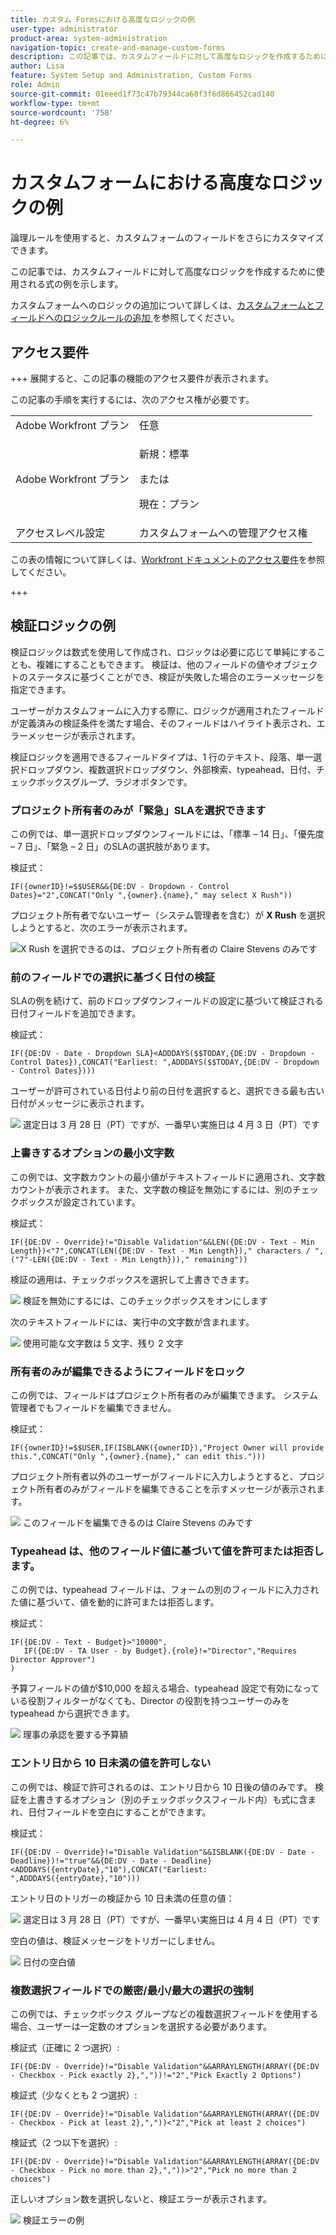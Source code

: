 ```yaml
---
title: カスタム Formsにおける高度なロジックの例
user-type: administrator
product-area: system-administration
navigation-topic: create-and-manage-custom-forms
description: この記事では、カスタムフィールドに対して高度なロジックを作成するために使用される式の例を示します。
author: Lisa
feature: System Setup and Administration, Custom Forms
role: Admin
source-git-commit: 01eeed1f73c47b79344ca60f3f6d866452cad140
workflow-type: tm+mt
source-wordcount: '758'
ht-degree: 6%

---
```


# カスタムフォームにおける高度なロジックの例

論理ルールを使用すると、カスタムフォームのフィールドをさらにカスタマイズできます。

この記事では、カスタムフィールドに対して高度なロジックを作成するために使用される式の例を示します。

カスタムフォームへのロジックの追加について詳しくは、[&#x200B; カスタムフォームとフィールドへのロジックルールの追加 &#x200B;](/help/quicksilver/administration-and-setup/customize-workfront/create-manage-custom-forms/form-designer/design-a-form/display-skip-logic-form-designer.md) を参照してください。

## アクセス要件

+++ 展開すると、この記事の機能のアクセス要件が表示されます。

この記事の手順を実行するには、次のアクセス権が必要です。

<table style="table-layout:auto"> 
 <col> 
 <col> 
 <tbody> 
  <tr data-mc-conditions=""> 
   <td role="rowheader">Adobe Workfront プラン </td> 
   <td>任意</td> 
  </tr> 
  <tr> 
   <td role="rowheader">Adobe Workfront プラン</td> 
   <td>
   <p>新規：標準</p>
   <p>または</p>
   <p>現在：プラン</p></td> 
  </tr> 
  <tr data-mc-conditions=""> 
   <td role="rowheader">アクセスレベル設定</td> 
   <td>カスタムフォームへの管理アクセス権 </td> 
  </tr>  
 </tbody> 
</table>

この表の情報について詳しくは、[Workfront ドキュメントのアクセス要件](/help/quicksilver/administration-and-setup/add-users/access-levels-and-object-permissions/access-level-requirements-in-documentation.md)を参照してください。

+++

## 検証ロジックの例

検証ロジックは数式を使用して作成され、ロジックは必要に応じて単純にすることも、複雑にすることもできます。 検証は、他のフィールドの値やオブジェクトのステータスに基づくことができ、検証が失敗した場合のエラーメッセージを指定できます。

ユーザーがカスタムフォームに入力する際に、ロジックが適用されたフィールドが定義済みの検証条件を満たす場合、そのフィールドはハイライト表示され、エラーメッセージが表示されます。

検証ロジックを適用できるフィールドタイプは、1 行のテキスト、段落、単一選択ドロップダウン、複数選択ドロップダウン、外部検索、typeahead、日付、チェックボックスグループ、ラジオボタンです。

### プロジェクト所有者のみが「緊急」SLAを選択できます

この例では、単一選択ドロップダウンフィールドには、「標準 – 14 日」、「優先度 – 7 日」、「緊急 – 2 日」のSLAの選択肢があります。

検証式：

```
IF({ownerID}!=$$USER&&{DE:DV - Dropdown - Control Dates}="2",CONCAT("Only ",{owner}.{name}," may select X Rush"))
```

プロジェクト所有者でないユーザー（システム管理者を含む）が **X Rush** を選択しようとすると、次のエラーが表示されます。

![X Rush を選択できるのは、プロジェクト所有者の Claire Stevens のみです &#x200B;](assets/sla-xrush.png)

### 前のフィールドでの選択に基づく日付の検証

SLAの例を続けて、前のドロップダウンフィールドの設定に基づいて検証される日付フィールドを追加できます。

検証式：

```
IF({DE:DV - Date - Dropdown SLA}<ADDDAYS($$TODAY,{DE:DV - Dropdown - Control Dates}),CONCAT("Earliest: ",ADDDAYS($$TODAY,{DE:DV - Dropdown - Control Dates})))
```

ユーザーが許可されている日付より前の日付を選択すると、選択できる最も古い日付がメッセージに表示されます。

![&#x200B; 選定日は 3 月 28 日（PT）ですが、一番早い実施日は 4 月 3 日（PT）です &#x200B;](assets/date-validation-based-on-previous-choice.png)

### 上書きするオプションの最小文字数

この例では、文字数カウントの最小値がテキストフィールドに適用され、文字数カウントが表示されます。 また、文字数の検証を無効にするには、別のチェックボックスが設定されています。

検証式：

```
IF({DE:DV - Override}!="Disable Validation"&&LEN({DE:DV - Text - Min Length})<"7",CONCAT(LEN({DE:DV - Text - Min Length})," characters / ",("7"-LEN({DE:DV - Text - Min Length}))," remaining"))
```

検証の適用は、チェックボックスを選択して上書きできます。

![&#x200B; 検証を無効にするには、このチェックボックスをオンにします &#x200B;](assets/disable-validation-checkbox.png)

次のテキストフィールドには、実行中の文字数が含まれます。

![&#x200B; 使用可能な文字数は 5 文字、残り 2 文字 &#x200B;](assets/running-character-count.png)

### 所有者のみが編集できるようにフィールドをロック

この例では、フィールドはプロジェクト所有者のみが編集できます。 システム管理者でもフィールドを編集できません。

検証式：

```
IF({ownerID}!=$$USER,IF(ISBLANK({ownerID}),"Project Owner will provide this.",CONCAT("Only ",{owner}.{name}," can edit this.")))
```

プロジェクト所有者以外のユーザーがフィールドに入力しようとすると、プロジェクト所有者のみがフィールドを編集できることを示すメッセージが表示されます。

![&#x200B; このフィールドを編集できるのは Claire Stevens のみです &#x200B;](assets/only-project-owner-can-edit.png)

### Typeahead は、他のフィールド値に基づいて値を許可または拒否します。

この例では、typeahead フィールドは、フォームの別のフィールドに入力された値に基づいて、値を動的に許可または拒否します。

検証式：

```
IF({DE:DV - Text - Budget}>"10000",
   IF({DE:DV - TA User - by Budget}.{role}!="Director","Requires Director Approver")
)
```

予算フィールドの値が$10,000 を超える場合、typeahead 設定で有効になっている役割フィルターがなくても、Director の役割を持つユーザーのみを typeahead から選択できます。

![&#x200B; 理事の承認を要する予算額 &#x200B;](assets/budget-director.png)

### エントリ日から 10 日未満の値を許可しない

この例では、検証で許可されるのは、エントリ日から 10 日後の値のみです。 検証を上書きするオプション（別のチェックボックスフィールド内）も式に含まれ、日付フィールドを空白にすることができます。

検証式：

```
IF({DE:DV - Override}!="Disable Validation"&&ISBLANK({DE:DV - Date - Deadline})!="true"&&{DE:DV - Date - Deadline}<ADDDAYS({entryDate},"10"),CONCAT("Earliest: ",ADDDAYS({entryDate},"10")))
```

エントリ日のトリガーの検証から 10 日未満の任意の値：

![&#x200B; 選定日は 3 月 28 日（PT）ですが、一番早い実施日は 4 月 4 日（PT）です &#x200B;](assets/earliest-deadline-date.png)

空白の値は、検証メッセージをトリガーにしません。

![&#x200B; 日付の空白値 &#x200B;](assets/blank-date-allowed.png)

### 複数選択フィールドでの厳密/最小/最大の選択の強制

この例では、チェックボックス グループなどの複数選択フィールドを使用する場合、ユーザーは一定数のオプションを選択する必要があります。

検証式（正確に 2 つ選択）:

```
IF({DE:DV - Override}!="Disable Validation"&&ARRAYLENGTH(ARRAY({DE:DV - Checkbox - Pick exactly 2},","))!="2","Pick Exactly 2 Options")
```

検証式（少なくとも 2 つ選択）:

```
IF({DE:DV - Override}!="Disable Validation"&&ARRAYLENGTH(ARRAY({DE:DV - Checkbox - Pick at least 2},","))<"2","Pick at least 2 choices")
```

検証式（2 つ以下を選択）:

```
IF({DE:DV - Override}!="Disable Validation"&&ARRAYLENGTH(ARRAY({DE:DV - Checkbox - Pick no more than 2},","))>"2","Pick no more than 2 choices")
```

正しいオプション数を選択しないと、検証エラーが表示されます。

![&#x200B; 検証エラーの例 &#x200B;](assets/min-max-selections.png)
